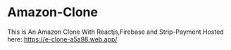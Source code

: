 # Amazon-Clone
This is An Amazon Clone With Reactjs,Firebase and Strip-Payment
Hosted here: https://e-clone-a5a98.web.app/
